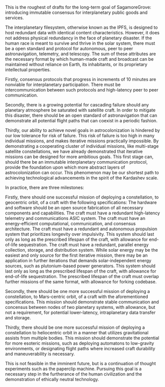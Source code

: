 This is the roughest of drafts for the long-term goal of SagamoreGrove: introducing immutable consensus for interplanetary public goods and services.

The interplanetary filesystem, otherwise known as the IPFS, is designed to host redundant data with identical content characteristics. However, it does not address physical redundancy in the face of planetary disaster.
 If the human race is meant to survive and thrive in the solar system, there must be a open standard and protocol for autonomous, peer to peer astronavigation, telemetry, and telescopy. 
 The sum of these attributes are the necessary format by which human-made craft and broadcast can be maintained without reliance on Earth, its inhabitants, or its proprietary intellectual properties.

Firstly, consensus protocols that progress in increments of 10 minutes are nonviable for interplanetary participation. There must be intercommunication between such protocols and high-latency peer to peer communication.

Secondly, there is a growing potential for cascading failure should any planetary atmosphere be saturated with satellite craft. In order to mitigate this disaster, there should be an open standard of astronavigation that can demonstrate all potential flight paths that can coexist in a periodic fashion.

Thirdly, our ability to achieve novel goals in astrocolonization is hindered by our low tolerance for risk of failure. This risk of failure is too high in many individual missions, and makes iterative missions practically impossible.
 By demonstrating a cooperating cluster of individual missions, like multi-stage satellite constellations, we have already demonstrated that iterative missions can be designed for more ambitious goals.
 This first stage can, should there be an immutable interplanetary communication protocol, provide the foundation upon which more abstract layers of astrocolonization can occur. This phenomenon may be our shortest path to achieving technological advancements in the spirit of the Kardashev scale.

In practice, there are three milestones:

Firstly, there should one successful mission of deploying a constellation, to geocentric orbit, of a craft with the following specifications:
    The hardware and software should be an open source fabrication of all necessary components and capabilities.
    The craft must have a redundant high-latency telemetry and communications ASIC system.
    The craft must have an energy-efficient computational, communication, and consensus architecture.
    The craft must have a redundant and autonomous propulsion system that prioritizes longevity over impulsivity. This system should last only as long as the prescribed lifespan of the craft, with allowance for end-of-life sequestration.
    The craft must have a redundant, parallel energy collection, storage, and distribution system. While solar energy may be the easiest and only source for the first iterative mission,
     there may be an application in further iterations that demands solar-independent energy sources, such as plutonium-based power generators. This system should last only as long as the prescribed lifespan of the craft, with allowance for end-of-life sequestration.
    The prescribed lifespan of the craft must overlap further missions of the same format, with allowance for forking codebase.

Secondly, there should be one more successful mission of deploying a constellation, to Mars-centric orbit, of a craft with the aforementioned specifications.
 This mission should demonstrate stable communication and concensus between nodes of two planetary systems, with allowance, but not a requirement, for potential lower-latency, intraplanetary data transfer and storage.

Thirdly, there should be one more successful mission of deploying a constellation to heliocentric orbit in a manner that utilizes gravitational assists from multiple bodies.
 This mission should demonstrate the potential for more esoteric missions, such as deploying automatons to low-gravity environments, or designating flight paths where increased craft durability and maneuverability is necessary.

This is not feasible in the imminent future, but is a continuation of thought experiments such as the paperclip machine. Pursuing this goal is a necessary step in the furtherance of the human civilization and the demonstration of ethically neutral technology.